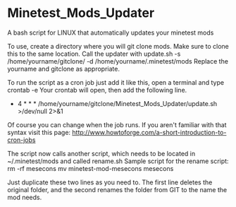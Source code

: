 Minetest_Mods_Updater
=====================

A bash script for LINUX that automatically updates your minetest mods

To use, create a directory where you will git clone mods. Make sure to clone this to the same location.
Call the updater with update.sh -s /home/yourname/gitclone/ -d /home/yourname/.minetest/mods Replace the yourname and gitclone as appropriate.

To run the script as a cron job just add it like this, open a terminal and type crontab -e
Your crontab will open, then add the following line.

* 4 * * * /home/yourname/gitclone/Minetest_Mods_Updater/update.sh >/dev/null 2>&1

Of course you can change when the job runs. If you aren't familiar with that syntax visit this page: http://www.howtoforge.com/a-short-introduction-to-cron-jobs


The script now calls another script, which needs to be located in ~/.minetest/mods and called rename.sh
Sample script for the rename script:
rm -rf mesecons
mv minetest-mod-mesecons mesecons

Just duplicate these two lines as you need to. The first line deletes the original folder, and the second renames the folder from GIT to the name the mod needs.

